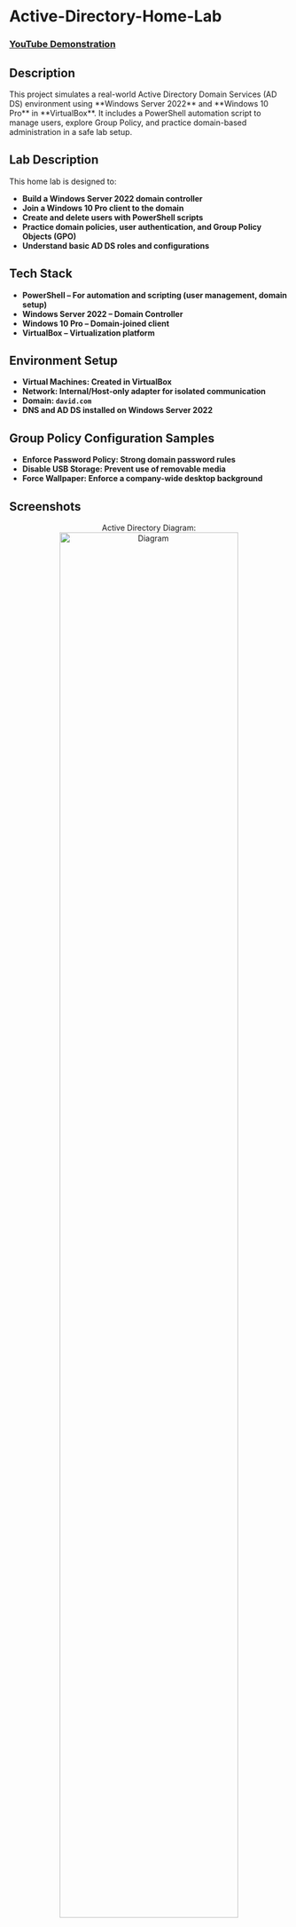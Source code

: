 # Active-Directory-Home-Lab


 ### [YouTube Demonstration](https://youtu.be/7eJexJVCqJo)

<h2>Description</h2>
This project simulates a real-world Active Directory Domain Services (AD DS) environment using **Windows Server 2022** and **Windows 10 Pro** in **VirtualBox**. It includes a PowerShell automation script to manage users, explore Group Policy, and practice domain-based administration in a safe lab setup.
<br />


<h2>Lab Description</h2>
This home lab is designed to:

- <b>Build a Windows Server 2022 domain controller</b> 
- <b>Join a Windows 10 Pro client to the domain</b>
- <b>Create and delete users with PowerShell scripts</b>
- <b>Practice domain policies, user authentication, and Group Policy Objects (GPO)</b>
- <b>Understand basic AD DS roles and configurations</b>


<h2>Tech Stack</h2>

- <b>**PowerShell** – For automation and scripting (user management, domain setup)</b>
- <b>**Windows Server 2022** – Domain Controller</b>
- <b>**Windows 10 Pro** – Domain-joined client</b>
- <b>**VirtualBox** – Virtualization platform</b>

<h2>Environment Setup</h2>

- <b>Virtual Machines: Created in VirtualBox</b>
- <b>Network: Internal/Host-only adapter for isolated communication</b>
- <b>Domain: `david.com`</b>
- <b>DNS and AD DS installed on Windows Server 2022</b>

<h2>Group Policy Configuration Samples</h2>

- <b>Enforce Password Policy: Strong domain password rules</b>
- <b>Disable USB Storage: Prevent use of removable media</b>
- <b>Force Wallpaper: Enforce a company-wide desktop background</b>

<h2>Screenshots</h2>

<p align="center">
 Active Directory Diagram: <br/>
 <img src="https://i.imgur.com/9xb6W00.png" height="80%" width="80%" alt="Diagram"/>
 <br />
 <br />
 VirtualBox Layout:  <br/>
<img src="https://i.imgur.com/kU1XprL.png" height="80%" width="80%" alt="DC & Client"/>
 <br />
 <br />
AD DS Server Role Installed: <br/>
<img src="https://i.imgur.com/WGvGDoF.png" height="80%" width="80%" alt="Active Directory Domain Services (AD DS)"/>
<br />
<br />
 New Forest Configuration:  <br/>
<img src="https://i.imgur.com/cDIRMGL.png" height="80%" width="80%"  alt="Domain name: mydomain.com"/>
<br />
<br />

<h2>PowerShell Automation</h2>

Create_User Script: <br/>
<img src="https://i.imgur.com/GpF8b8t.png" height="80%" width="80%" alt="PowerShell script"/>
<br />
<br />
Delete_user:  <br/>
<img src="https://i.imgur.com/WkPRIgw.png" height="80%" width="80%" alt="PowerShell script"/>
<br />
<br />

<h2>Group Policy Configuration Samples</h2>
Enforce Password Policy: Strong domain password rules:  <br/>
<img src="https://i.imgur.com/YMNGUY6.png" height="80%" width="80%" alt="Disk Sanitization Steps"/>
<br />
<br />
Disable USB Storage: Prevent use of removable media:  <br/>
<img src="https://i.imgur.com/SXzeZfS.png" height="80%" width="80%" alt="Disk Sanitization Steps"/>
<br />
<br />
Force Wallpaper: Enforce a company-wide desktop background:  <br/>
<img src="https://i.imgur.com/4TesfRu.png" height="80%" width="80%" alt="Disk Sanitization Steps"/>
</p>

<!--
 ```diff
- text in red
+ text in green
! text in orange
# text in gray
@@ text in purple (and bold)@@
```
--!>
